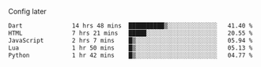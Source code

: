 <!-- ## Hi there 👋 -->
Config later

<!--
**rickrck/rickrck** is a ✨ _special_ ✨ repository because its `README.md` (this file) appears on your GitHub profile.

Here are some ideas to get you started:

- 🔭 I’m currently working on ...
- 🌱 I’m currently learning ...
- 👯 I’m looking to collaborate on ...
- 🤔 I’m looking for help with ...
- 💬 Ask me about ...
- 📫 How to reach me: ...
- 😄 Pronouns: ...
- ⚡ Fun fact: ...
-->

<!--START_SECTION:waka-->

```txt
Dart              14 hrs 48 mins  ██████████▒░░░░░░░░░░░░░░   41.40 %
HTML              7 hrs 21 mins   █████░░░░░░░░░░░░░░░░░░░░   20.55 %
JavaScript        2 hrs 7 mins    █▒░░░░░░░░░░░░░░░░░░░░░░░   05.94 %
Lua               1 hr 50 mins    █▒░░░░░░░░░░░░░░░░░░░░░░░   05.13 %
Python            1 hr 42 mins    █▒░░░░░░░░░░░░░░░░░░░░░░░   04.77 %
```

<!--END_SECTION:waka-->
